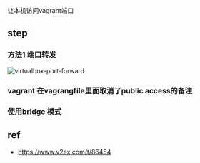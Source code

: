 
让本机访问vagrant端口
 
## step

### 方法1 端口转发 ###

![virtualbox-port-forward](https://res.cloudinary.com/dmtixvmgt/image/upload/v1555742310/virtualbox/virtualbox-port-forward.png)

### vagrant 在vagrangfile里面取消了public access的备注 ###

### 使用bridge 模式 ###


## ref
- https://www.v2ex.com/t/86454
